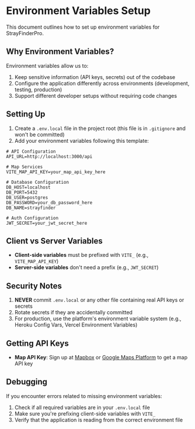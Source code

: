# Environment Variables Setup

This document outlines how to set up environment variables for StrayFinderPro.

## Why Environment Variables?

Environment variables allow us to:
1. Keep sensitive information (API keys, secrets) out of the codebase
2. Configure the application differently across environments (development, testing, production)
3. Support different developer setups without requiring code changes

## Setting Up

1. Create a `.env.local` file in the project root (this file is in `.gitignore` and won't be committed)
2. Add your environment variables following this template:

```
# API Configuration
API_URL=http://localhost:3000/api

# Map Services
VITE_MAP_API_KEY=your_map_api_key_here

# Database Configuration
DB_HOST=localhost
DB_PORT=5432
DB_USER=postgres
DB_PASSWORD=your_db_password_here
DB_NAME=strayfinder

# Auth Configuration
JWT_SECRET=your_jwt_secret_here
```

## Client vs Server Variables

- **Client-side variables** must be prefixed with `VITE_` (e.g., `VITE_MAP_API_KEY`)
- **Server-side variables** don't need a prefix (e.g., `JWT_SECRET`)

## Security Notes

1. **NEVER** commit `.env.local` or any other file containing real API keys or secrets
2. Rotate secrets if they are accidentally committed
3. For production, use the platform's environment variable system (e.g., Heroku Config Vars, Vercel Environment Variables)

## Getting API Keys

- **Map API Key**: Sign up at [Mapbox](https://www.mapbox.com/) or [Google Maps Platform](https://cloud.google.com/maps-platform/) to get a map API key

## Debugging

If you encounter errors related to missing environment variables:
1. Check if all required variables are in your `.env.local` file
2. Make sure you're prefixing client-side variables with `VITE_`
3. Verify that the application is reading from the correct environment file 